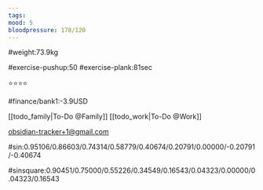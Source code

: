 ```yaml
---
tags: 
mood: 5
bloodpressure: 178/120
---
```


#weight:73.9kg

#exercise-pushup:50
#exercise-plank:81sec


⭐⭐⭐⭐

#finance/bank1:-3.9USD

[[todo_family|To-Do @Family]]
[[todo_work|To-Do @Work]]

obsidian-tracker+1@gmail.com


#sin:0.95106/0.86603/0.74314/0.58779/0.40674/0.20791/0.00000/-0.20791/-0.40674

#sinsquare:0.90451/0.75000/0.55226/0.34549/0.16543/0.04323/0.00000/0.04323/0.16543

